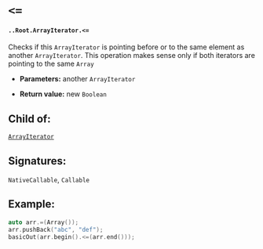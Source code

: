 # `<=`

#### `..Root.ArrayIterator.<=`

Checks if this `ArrayIterator` is pointing before or to the same element as another `ArrayIterator`. This operation makes sense only if both iterators are pointing to the same `Array`

* **Parameters:** another `ArrayIterator`

* **Return value:** new `Boolean`

## Child of:

[`ArrayIterator`](docs..Root.ArrayIterator.md)

## Signatures:

`NativeCallable`, `Callable`

## Example:

```c
auto arr.=(Array());
arr.pushBack("abc", "def");
basicOut(arr.begin().<=(arr.end()));
```